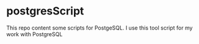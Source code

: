 # postgresScript
This repo content some scripts for PostgeSQL.
I use this tool script for my work with PostgreSQL
